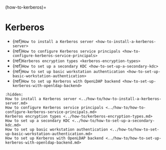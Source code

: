 (how-to-kerberos)=

# Kerberos

* {ref}`How to install a Kerberos server <how-to-install-a-kerberos-server>`
* {ref}`How to configure Kerberos service principals <how-to-configure-kerberos-service-principals>`
* {ref}`Kerberos encryption types <kerberos-encryption-types>`
* {ref}`How to set up a secondary KDC <how-to-set-up-a-secondary-kdc>`
* {ref}`How to set up basic workstation authentication <how-to-set-up-basic-workstation-authentication>`
* {ref}`How to set up Kerberos with OpenLDAP backend <how-to-set-up-kerberos-with-openldap-backend>`

```{toctree}
:hidden:
How to install a Kerberos server <../how-to/how-to-install-a-kerberos-server.md>
How to configure Kerberos service principals <../how-to/how-to-configure-kerberos-service-principals.md>
Kerberos encryption types <../how-to/kerberos-encryption-types.md>
How to set up a secondary KDC <../how-to/how-to-set-up-a-secondary-kdc.md>
How to set up basic workstation authentication <../how-to/how-to-set-up-basic-workstation-authentication.md>
How to set up Kerberos with OpenLDAP backend <../how-to/how-to-set-up-kerberos-with-openldap-backend.md>
```